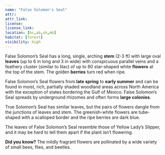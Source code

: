 ```yaml
--- 
name: "False Solomon's Seal"
attr: 
attr_link: 
license: 
license_link: 
location: [bc,ab,sk,mb]
habitat: [forest]
visibility: high 
---
```

False Solomon’s Seal has a long, single, arching **stem** (2-3 ft) with large oval **leaves** (up to 6 in long and 3 in wide) with conspicuous parallel veins and a feathery cluster (similar to lilac) of up to 80 star-shaped white **flowers** at the top of the stem. The golden **berries** turn red when ripe.

False Solomon’s Seal flowers from **late spring** to **early summer** and can be found in moist, rich, partially shaded woodland areas across North America with the exception of states bordering the Gulf of Mexico. False Solomon’s Seal spreads by underground rhizomes and often forms **large colonies**.

True Solomon’s Seal has similar leaves, but the pairs of flowers dangle from the junctions of leaves and stem. The greenish-white flowers are tube-shaped with a scalloped border and the ripe berries are dark blue. 

The leaves of False Solomon’s Seal resemble those of Yellow Lady’s Slipper, and it may be hard to tell them apart if the plant isn’t flowering.

**Did you know?** The mildly fragrant flowers are pollinated by a wide variety of small bees, flies, and beetles.
